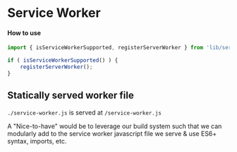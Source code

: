 # Service Worker

#### How to use

```js
import { isServiceWorkerSupported, registerServerWorker } from 'lib/service-worker';

if ( isServiceWorkerSupported() ) {
	registerServerWorker();
}
```

## Statically served worker file

`./service-worker.js` is served at `/service-worker.js`

A "Nice-to-have" would be to leverage our build system such that we can modularly add to the service worker javascript file we serve & use ES6+ syntax, imports, etc.

